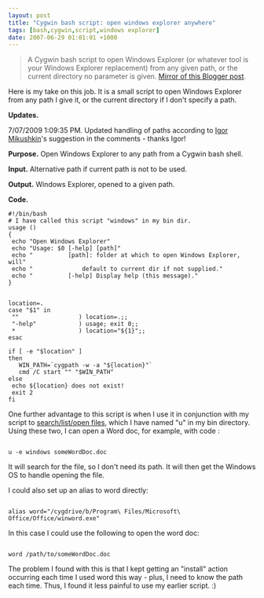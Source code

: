 ```yaml
---
layout: post
title: "Cygwin bash script: open windows explorer anywhere"
tags: [bash,cygwin,script,windows explorer]
date: 2007-06-29 01:01:01 +1000
---
```


> A Cygwin bash script to open Windows Explorer (or whatever tool is your Windows Explorer replacement) from any given path, or the current directory no parameter is given. [Mirror of this Blogger post](https://robertmarkbramprogrammer.blogspot.com/2007/06/cygwin-bash-script-open-windows.html).
 
<P>
Here is my take on this job. It is a small script to open Windows Explorer from any path I give it, or the current directory if I don't specify a path.
</P>

<p>
<b>Updates.</b>
</p>

<p>
7/07/2009 1:09:35 PM. Updated handling of paths according to <a href="http://www.blogger.com/profile/10415943317265697903">Igor Mikushkin</a>'s suggestion in the comments - thanks Igor!
</p>

<P>
<b>Purpose.</b> Open Windows Explorer to any path from a Cygwin bash shell.
</P>

<P>
<b>Input.</b> Alternative path if current path is not to be used.
</P>

<P>
<b>Output.</b> Windows Explorer, opened to a given path.
</P>

<P>
<b>Code.</b>
</P>

<pre><code class="bash">#!/bin/bash
# I have called this script "windows" in my bin dir.
usage ()
{
 echo "Open Windows Explorer"
 echo "Usage: $0 [-help] [path]"
 echo "          [path]: folder at which to open Windows Explorer, will"
 echo "              default to current dir if not supplied."
 echo "          [-help] Display help (this message)."
}


location=.
case "$1" in
 ""                 ) location=.;;
 "-help"            ) usage; exit 0;;
 *                  ) location="${1}";;
esac

if [ -e "$location" ]
then
   WIN_PATH=`cygpath -w -a "${location}"`
   cmd /C start "" "$WIN_PATH"
else
 echo ${location} does not exist!
 exit 2
fi
</code></pre>


<P>
One further advantage to this script is when I use it in conjunction with my script to <a href="http://robertmarkbramprogrammer.blogspot.com/2007/06/cygwin-bash-script-listopen-arbitrary.html">search/list/open files</a>, which I have named "u" in my bin directory. Using these two, I can open a Word doc, for example, with code :
</P>

<code>
u -e windows someWordDoc.doc
</code>

<P>
It will search for the file, so I don't need its path. It will then get the Windows OS to handle opening the file.
</P>

<P>
I could also set up an alias to word directly:
</P>

<code>
alias word="/cygdrive/b/Program\ Files/Microsoft\ Office/Office/winword.exe"
</code>

<P>
In this case I could use the following to open the word doc:
</P>

<code>
word /path/to/someWordDoc.doc
</code>

<P>
The problem I found with this is that I kept getting an "install" action occurring each time I used word this way - plus, I need to know the path each time. Thus, I found it less painful to use my earlier script. :)
</P>

